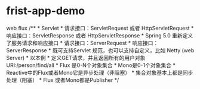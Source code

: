 # frist-app-demo
web flux
/**
     * Servlet
     * 请求接口：ServletRequest 或者 HttpServletRequest
     * 响应接口：ServletResponse 或者 HttpServletResponse
     * Spring 5.0 重新定义了服务请求和响应接口
     * 请求接口：ServerRequest
     * 响应接口：ServerResponse
     * 既可支持Servlet 规范，也可以支持自定义，比如 Netty (web Server)
     * 以本例
     * 定义GET请求，并且返回所有的用户对象 URI:/person/find/all
     * Flux 是0-N个对象集合
     * Mono是0-1个对象集合
     * Reactive中的Flux或者Mono它是异步处理（非阻塞）
     * 集合对象基本上都是同步处理（阻塞）
     * Flux 或者Mono都是Publisher
     */
